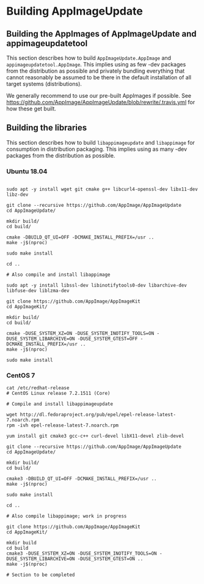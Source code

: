 # Building AppImageUpdate

## Building the AppImages of AppImageUpdate and appimageupdatetool

This section describes how to build `AppImageUpdate.AppImage` and `appimageupdatetool.AppImage`. This implies using as few -dev packages from the distribution as possible and privately bundling everything that cannot reasonably be assumed to be there in the default installation of all target systems (distributions).

We generally recommend to use our pre-built AppImages if possible.
See https://github.com/AppImage/AppImageUpdate/blob/rewrite/.travis.yml for how these get built.

## Building the libraries

This section describes how to build `libappimageupdate` and `libappimage` for consumption in distribution packaging. This implies using as many -dev packages from the distribution as possible.

### Ubuntu 18.04

```# Compile and install libappimageupdate

sudo apt -y install wget git cmake g++ libcurl4-openssl-dev libx11-dev libz-dev

git clone --recursive https://github.com/AppImage/AppImageUpdate
cd AppImageUpdate/

mkdir build/
cd build/

cmake -DBUILD_QT_UI=OFF -DCMAKE_INSTALL_PREFIX=/usr ..
make -j$(nproc)

sudo make install

cd ..

# Also compile and install libappimage

sudo apt -y install libssl-dev libinotifytools0-dev libarchive-dev libfuse-dev liblzma-dev 

git clone https://github.com/AppImage/AppImageKit
cd AppImageKit/

mkdir build/
cd build/

cmake -DUSE_SYSTEM_XZ=ON -DUSE_SYSTEM_INOTIFY_TOOLS=ON -DUSE_SYSTEM_LIBARCHIVE=ON -DUSE_SYSTEM_GTEST=OFF -DCMAKE_INSTALL_PREFIX=/usr ..
make -j$(nproc)

sudo make install
```

### CentOS 7

```
cat /etc/redhat-release 
# CentOS Linux release 7.2.1511 (Core) 

# Compile and install libappimageupdate

wget http://dl.fedoraproject.org/pub/epel/epel-release-latest-7.noarch.rpm
rpm -ivh epel-release-latest-7.noarch.rpm

yum install git cmake3 gcc-c++ curl-devel libX11-devel zlib-devel

git clone --recursive https://github.com/AppImage/AppImageUpdate
cd AppImageUpdate/

mkdir build/
cd build/

cmake3 -DBUILD_QT_UI=OFF -DCMAKE_INSTALL_PREFIX=/usr ..
make -j$(nproc)

sudo make install

cd ..

# Also compile libappimage; work in progress

git clone https://github.com/AppImage/AppImageKit
cd AppImageKit/

mkdir build
cd build
cmake3 -DUSE_SYSTEM_XZ=ON -DUSE_SYSTEM_INOTIFY_TOOLS=ON -DUSE_SYSTEM_LIBARCHIVE=ON -DUSE_SYSTEM_GTEST=ON ..
make -j$(nproc)

# Section to be completed

```

